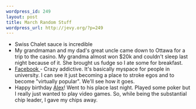 ```yaml
--- 
wordpress_id: 249
layout: post
title: March Random Stuff
wordpress_url: http://jevy.org/?p=249
---
```

<ul>
	<li>Swiss Chalet sauce is incredible</li>
	<li>My grandmaman and my dad's great uncle came down to Ottawa for a trip to the casino.  My grandma almost won $20k and couldn't sleep last night because of it.  She brought us fudge so I ate some for breakfast.</li>
	<li><a href="http://www.facebook.com/">Facebook </a>- Crazy addictive.  It's basically myspace for people in university.  I can see it just becoming a place to stroke egos and to become "virtually popular".  We'll see how it goes.</li>
	<li>Happy birthday <a href="http://durak.livejournal.com/">Alex</a>!  Went to his place last night.  Played some poker but I really just wanted to play video games.  So, while being the substantial chip leader, I gave my chips away.</li>
</ul>
